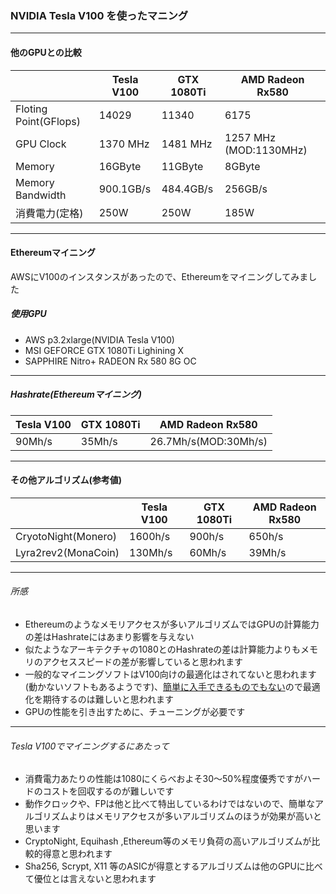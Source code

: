 ### NVIDIA Tesla V100 を使ったマニング
---
#### 他のGPUとの比較
|     | Tesla V100 | GTX 1080Ti | AMD Radeon Rx580 |
| --- | -----------| ---------- | -------------------|
| Floting Point(GFlops)  | 14029 | 11340 | 6175 |
| GPU Clock | 1370 MHz | 1481 MHz | 1257 MHz (MOD:1130MHz) |
| Memory | 16GByte | 11GByte | 8GByte |
| Memory Bandwidth | 900.1GB/s | 484.4GB/s | 256GB/s |
| 消費電力(定格) | 250W | 250W | 185W |
---
#### Ethereumマイニング
AWSにV100のインスタンスがあったので、Ethereumをマイニングしてみました
##### 使用GPU
- AWS p3.2xlarge(NVIDIA Tesla V100)
- MSI GEFORCE GTX 1080Ti Lighining X
- SAPPHIRE Nitro+ RADEON Rx 580 8G OC
---
##### Hashrate(Ethereumマイニング)
| Tesla V100 | GTX 1080Ti | AMD Radeon Rx580 |
| -- | -- | -- |
| 90Mh/s | 35Mh/s | 26.7Mh/s(MOD:30Mh/s) |
---
#### その他アルゴリズム(参考値)
|     | Tesla V100 | GTX 1080Ti | AMD Radeon Rx580 |
| --- | -----------| ---------- | -------------------|
| CryotoNight(Monero) | 1600h/s | 900h/s | 650h/s |
| Lyra2rev2(MonaCoin) | 130Mh/s | 60Mh/s | 39Mh/s |
---
###### 所感
- Ethereumのようなメモリアクセスが多いアルゴリズムではGPUの計算能力の差はHashrateにはあまり影響を与えない  
- 似たようなアーキテクチャの1080とのHashrateの差は計算能力よりもメモリのアクセススピードの差が影響していると思われます
- 一般的なマイニングソフトはV100向けの最適化はされてないと思われます(動かないソフトもあるようです)、[簡単に入手できるものでもない](http://www.oliospec.com/shopdetail/000000006123/)ので最適化を期待するのは難しいと思われます
- GPUの性能を引き出すために、チューニングが必要です

---
###### Tesla V100でマイニングするにあたって
- 消費電力あたりの性能は1080にくらべおよそ30〜50%程度優秀ですがハードのコストを回収するのが難しいです
- 動作クロックや、FPは他と比べて特出しているわけではないので、簡単なアルゴリズムよりはメモリアクセスが多いアルゴリズムのほうが効果が高いと思います
- CryptoNight, Equihash ,Ethereum等のメモリ負荷の高いアルゴリズムが比較的得意と思われます
- Sha256, Scrypt, X11 等のASICが得意とするアルゴリズムは他のGPUに比べて優位とは言えないと思われます
